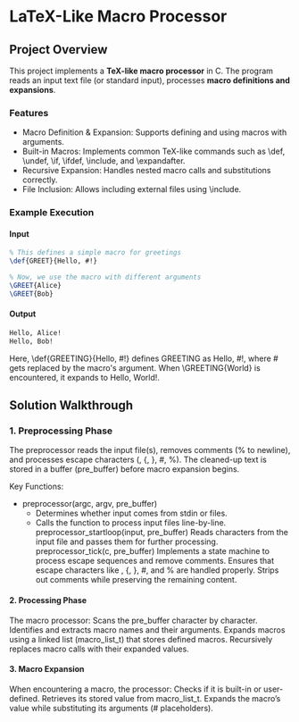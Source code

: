 # LaTeX-Like Macro Processor

## Project Overview

This project implements a **TeX-like macro processor** in C. The program reads an input text file (or standard input), processes **macro definitions and expansions**.

### Features
- Macro Definition & Expansion: Supports defining and using macros with arguments.
- Built-in Macros: Implements common TeX-like commands such as \def, \undef, \if, \ifdef, \include, and \expandafter.
- Recursive Expansion: Handles nested macro calls and substitutions correctly.
- File Inclusion: Allows including external files using \include.

### Example Execution

#### Input
```tex
% This defines a simple macro for greetings
\def{GREET}{Hello, #!} 

% Now, we use the macro with different arguments
\GREET{Alice}
\GREET{Bob}
```
#### Output
```tex
Hello, Alice!
Hello, Bob!
```
Here, \def{GREETING}{Hello, #!} defines GREETING as Hello, #!, where # gets replaced by the macro's argument. When \GREETING{World} is encountered, it expands to Hello, World!.

## Solution Walkthrough

### 1. Preprocessing Phase
The preprocessor reads the input file(s), removes comments (% to newline), and processes escape characters (\, {, }, #, %). The cleaned-up text is stored in a buffer (pre_buffer) before macro expansion begins.

Key Functions:
* preprocessor(argc, argv, pre_buffer)
  * Determines whether input comes from stdin or files.
  * Calls the function to process input files line-by-line.
preprocessor_startloop(input, pre_buffer)
Reads characters from the input file and passes them for further processing.
preprocessor_tick(c, pre_buffer)
Implements a state machine to process escape sequences and remove comments.
Ensures that escape characters like \, {, }, #, and % are handled properly.
Strips out comments while preserving the remaining content.

#### 2. Processing Phase
The macro processor:
Scans the pre_buffer character by character.
Identifies and extracts macro names and their arguments.
Expands macros using a linked list (macro_list_t) that stores defined macros.
Recursively replaces macro calls with their expanded values.
#### 3. Macro Expansion
When encountering a macro, the processor:
Checks if it is built-in or user-defined.
Retrieves its stored value from macro_list_t.
Expands the macro’s value while substituting its arguments (# placeholders).



